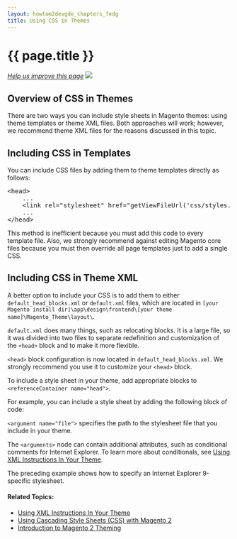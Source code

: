 ```yaml
---
layout: howtom2devgde_chapters_fedg
title: Using CSS in Themes
---
```

 
<h1 id="fedg_css-in-themes">{{ page.title }}</h1>

<p><a href="{{ site.githuburl }}m2fedg/css/css-themes.md" target="_blank"><em>Help us improve this page</em></a>&nbsp;<img src="{{ site.baseurl }}common/images/newWindow.gif"/></p>

<h2 id="fedg_css-in-themes_overview">Overview of CSS in Themes</h2>

There are two ways you can include style sheets in Magento themes: using theme templates or theme XML files. Both approaches will work; however, we recommend theme XML files for the reasons discussed in this topic.

<h2 id="fedg_css-in-themes_template">Including CSS in Templates</h2>

You can include CSS files by adding them to theme templates directly as follows:

<pre>&lt;head>
    ...
    &lt;link rel="stylesheet" href="<?php echo $this->getViewFileUrl('css/styles.css') ?>" media="all" />
    ...
&lt;/head></pre>

This method is inefficient because you must add this code to every template file. Also, we strongly recommend against editing Magento core files because you must then override all page templates just to add a single CSS.

<h2 id="fedg_css-in-themes_xml">Including CSS in Theme XML</h2>

A better option to include your CSS is to add them to either `default_head_blocks.xml` or `default.xml` files, which are located in `[your Magento install dir]\app\design\frontend\[your theme name]\Magento_Theme\layout\`.  

`default.xml` does many things, such as relocating blocks. It is a large file, so it was divided into two files to separate redefinition and customization of the `<head>` block and to make it more flexible. 

`<head>` block configuration is now located in `default_head_blocks.xml`. We strongly recommend you use it to customize your `<head>` block.

To include a style sheet in your theme, add appropriate blocks to `<referenceContainer name="head">`. 

For example, you can include a style sheet by adding the following block of code:  

<script src="https://gist.github.com/xcomSteveJohnson/47d6677cb28edfdd81a9.js"></script>

`<argument name="file">` specifies the path to the stylesheet file that you include in your theme.

The `<arguments>` node can contain additional attributes, such as conditional comments for Internet Explorer. To learn more about conditionals, see <a href="{{ site.baseurl }}guides/m2fedg/v1.0.0.0/layout/layout-xml-instrux.html">Using XML Instructions In Your Theme</a>.

<script src="https://gist.github.com/xcomSteveJohnson/a39c112adc67b86bd376.js"></script>

The preceding example shows how to specify an Internet Explorer 9-specific stylesheet.


#### Related Topics:

*	<a href="{{ site.baseurl }}guides/m2fedg/v1.0.0.0/layout/layout-xml-instrux.html">Using XML Instructions In Your Theme</a>
*	<a href="{{ site.baseurl }}guides/m2fedg/v1.0.0.0/css/css-overview.html">Using Cascading Style Sheets (CSS) with Magento 2</a>
*	<a href="{{ site.baseurl }}guides/m2fedg/v1.0.0.0/layout/layout-overview.html">Introduction to Magento 2 Theming</a>


